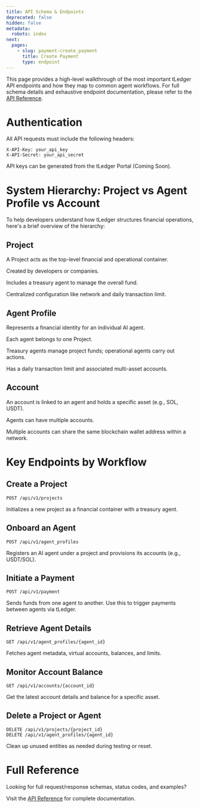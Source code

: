 ```yaml
---
title: API Schema & Endpoints
deprecated: false
hidden: false
metadata:
  robots: index
next:
  pages:
    - slug: payment-create_payment
      title: Create Payment
      type: endpoint
---
```

This page provides a high-level walkthrough of the most important tLedger API endpoints and how they map to common agent workflows. For full schema details and exhaustive endpoint documentation, please refer to the [API Reference](https://docs.t54.ai/reference/payment-create_payment#/).

# Authentication

All API requests must include the following headers:

```
X-API-Key: your_api_key
X-API-Secret: your_api_secret
```

API keys can be generated from the tLedger Portal (Coming Soon).

# System Hierarchy: Project vs Agent Profile vs Account

To help developers understand how tLedger structures financial operations, here's a brief overview of the hierarchy:

## Project

A Project acts as the top-level financial and operational container.

Created by developers or companies.

Includes a treasury agent to manage the overall fund.

Centralized configuration like network and daily transaction limit.

## Agent Profile

Represents a financial identity for an individual AI agent.

Each agent belongs to one Project.

Treasury agents manage project funds; operational agents carry out actions.

Has a daily transaction limit and associated multi-asset accounts.

## Account

An account is linked to an agent and holds a specific asset (e.g., SOL, USDT).

Agents can have multiple accounts.

Multiple accounts can share the same blockchain wallet address within a network.

# Key Endpoints by Workflow

## Create a Project

```
POST /api/v1/projects
```

Initializes a new project as a financial container with a treasury agent.

## Onboard an Agent

```
POST /api/v1/agent_profiles
```

Registers an AI agent under a project and provisions its accounts (e.g., USDT/SOL).

## Initiate a Payment

```
POST /api/v1/payment
```

Sends funds from one agent to another. Use this to trigger payments between agents via tLedger.

## Retrieve Agent Details

```
GET /api/v1/agent_profiles/{agent_id}
```

Fetches agent metadata, virtual accounts, balances, and limits.

## Monitor Account Balance

```
GET /api/v1/accounts/{account_id}
```

Get the latest account details and balance for a specific asset.

## Delete a Project or Agent

```
DELETE /api/v1/projects/{project_id}
DELETE /api/v1/agent_profiles/{agent_id}
```

Clean up unused entities as needed during testing or reset.

# Full Reference

Looking for full request/response schemas, status codes, and examples?

Visit the [API Reference](https://docs.t54.ai/reference/payment-create_payment#/) for complete documentation.